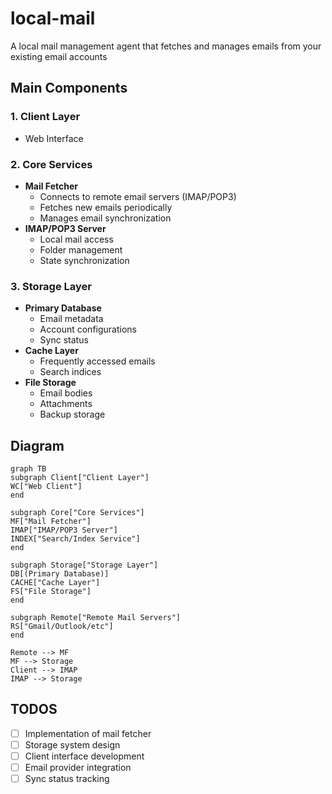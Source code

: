 # local-mail
A local mail management agent that fetches and manages emails from your existing email accounts

## Main Components

### 1. Client Layer
- Web Interface

### 2. Core Services
- **Mail Fetcher**
  - Connects to remote email servers (IMAP/POP3)
  - Fetches new emails periodically
  - Manages email synchronization
- **IMAP/POP3 Server**
  - Local mail access
  - Folder management
  - State synchronization

### 3. Storage Layer
- **Primary Database**
  - Email metadata
  - Account configurations
  - Sync status
- **Cache Layer**
  - Frequently accessed emails
  - Search indices
- **File Storage**
  - Email bodies
  - Attachments
  - Backup storage

## Diagram
```mermaid
graph TB
subgraph Client["Client Layer"]
WC["Web Client"]
end

subgraph Core["Core Services"]
MF["Mail Fetcher"]
IMAP["IMAP/POP3 Server"]
INDEX["Search/Index Service"]
end

subgraph Storage["Storage Layer"]
DB[(Primary Database)]
CACHE["Cache Layer"]
FS["File Storage"]
end

subgraph Remote["Remote Mail Servers"]
RS["Gmail/Outlook/etc"]
end

Remote --> MF
MF --> Storage
Client --> IMAP
IMAP --> Storage
```

## TODOS
- [ ] Implementation of mail fetcher
- [ ] Storage system design
- [ ] Client interface development
- [ ] Email provider integration
- [ ] Sync status tracking
